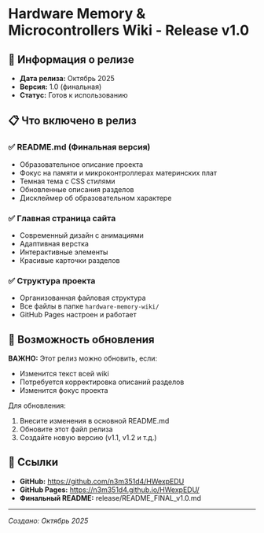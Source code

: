 # Hardware Memory & Microcontrollers Wiki - Release v1.0

## 📅 Информация о релизе
- **Дата релиза:** Октябрь 2025
- **Версия:** 1.0 (финальная)
- **Статус:** Готов к использованию

## 📋 Что включено в релиз

### ✅ README.md (Финальная версия)
- Образовательное описание проекта
- Фокус на памяти и микроконтроллерах материнских плат
- Темная тема с CSS стилями
- Обновленные описания разделов
- Дисклеймер об образовательном характере

### ✅ Главная страница сайта
- Современный дизайн с анимациями
- Адаптивная верстка
- Интерактивные элементы
- Красивые карточки разделов

### ✅ Структура проекта
- Организованная файловая структура
- Все файлы в папке `hardware-memory-wiki/`
- GitHub Pages настроен и работает

## 🔄 Возможность обновления

**ВАЖНО:** Этот релиз можно обновить, если:
- Изменится текст всей wiki
- Потребуется корректировка описаний разделов
- Изменится фокус проекта

Для обновления:
1. Внесите изменения в основной README.md
2. Обновите этот файл релиза
3. Создайте новую версию (v1.1, v1.2 и т.д.)

## 🔗 Ссылки
- **GitHub:** https://github.com/n3m351d4/HWexpEDU
- **GitHub Pages:** https://n3m351d4.github.io/HWexpEDU/
- **Финальный README:** release/README_FINAL_v1.0.md

---
*Создано: Октябрь 2025*
